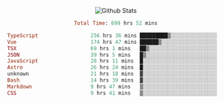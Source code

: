 <!DOCTYPE html>
<body>
<div align="center">
  
  ![Github Stats](https://github-readme-stats.vercel.app/api?username=verycrunchy&show_icons=true&theme=radical)

<!--START_SECTION:waka-->

```ruby
Total Time: 699 hrs 52 mins

TypeScript                 256 hrs 36 mins █████████▒░░░░░░░░░░░░░░░   36.68 %
Vue                        174 hrs 47 mins ██████▒░░░░░░░░░░░░░░░░░░   24.98 %
TSX                        69 hrs 1 mins   ██▒░░░░░░░░░░░░░░░░░░░░░░   09.86 %
JSON                       39 hrs 5 mins   █▒░░░░░░░░░░░░░░░░░░░░░░░   05.58 %
JavaScript                 28 hrs 11 mins  █░░░░░░░░░░░░░░░░░░░░░░░░   04.03 %
Astro                      26 hrs 24 mins  █░░░░░░░░░░░░░░░░░░░░░░░░   03.77 %
unknown                    21 hrs 18 mins  ▓░░░░░░░░░░░░░░░░░░░░░░░░   03.05 %
Bash                       14 hrs 39 mins  ▓░░░░░░░░░░░░░░░░░░░░░░░░   02.09 %
Markdown                   9 hrs 47 mins   ▒░░░░░░░░░░░░░░░░░░░░░░░░   01.40 %
CSS                        9 hrs 41 mins   ▒░░░░░░░░░░░░░░░░░░░░░░░░   01.38 %
```

<!--END_SECTION:waka-->
</div>
</body>
</html>

